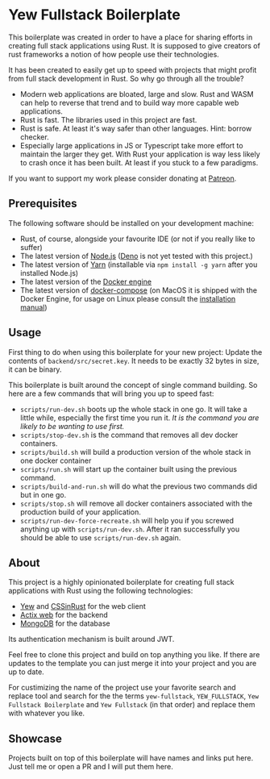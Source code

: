 # Yew Fullstack Boilerplate

This boilerplate was created in order to have a place for sharing efforts in creating full stack applications using Rust. It is supposed to give creators of rust frameworks a notion of how people use their technologies.

It has been created to easily get up to speed with projects that might profit from full stack development in Rust. So why go through all the trouble?

- Modern web applications are bloated, large and slow. Rust and WASM can help to reverse that trend and to build way more capable web applications.
- Rust is fast. The libraries used in this project are fast.
- Rust is safe. At least it's way safer than other languages. Hint: borrow checker.
- Especially large applications in JS or Typescript take more effort to maintain the larger they get. With Rust your application is way less likely to crash once it has been built. At least if you stuck to a few paradigms.

If you want to support my work please consider donating at [Patreon](https://www.patreon.com/lukaswagner).

## Prerequisites

The following software should be installed on your development machine:

- Rust, of course, alongside your favourite IDE (or not if you really like to suffer)
- The latest version of [Node.js](https://nodejs.org/en/download/) ([Deno](https://deno.land/) is not yet tested with this project.)
- The latest version of [Yarn](https://yarnpkg.com/) (installable via `npm install -g yarn` after you installed Node.js)
- The latest version of the [Docker engine](https://www.docker.com/)
- The latest version of [docker-compose](https://docs.docker.com/compose/) (on MacOS it is shipped with the Docker Engine, for usage on Linux please consult the [installation manual](https://docs.docker.com/compose/install/))

## Usage

First thing to do when using this boilerplate for your new project: Update the contents of `backend/src/secret.key`. It needs to be exactly 32 bytes in size, it can be binary.

This boilerplate is built around the concept of single command building. So here are a few commands that will bring you up to speed fast:

- `scripts/run-dev.sh` boots up the whole stack in one go. It will take a little while, especially the first time you run it. _It is the command you are likely to be wanting to use first._
- `scripts/stop-dev.sh` is the command that removes all dev docker containers.
- `scripts/build.sh` will build a production version of the whole stack in one docker container
- `scripts/run.sh` will start up the container built using the previous command.
- `scripts/build-and-run.sh` will do what the previous two commands did but in one go.
- `scripts/stop.sh` will remove all docker containers associated with the production build of your application.
- `scripts/run-dev-force-recreate.sh` will help you if you screwed anything up with `scripts/run-dev.sh`. After it ran successfully you should be able to use `scripts/run-dev.sh` again.

## About

This project is a highly opinionated boilerplate for creating full stack applications with Rust using the following technologies:

- [Yew](https://yew.rs/docs/) and [CSSinRust](https://crates.io/crates/css-in-rust) for the web client
- [Actix web](https://crates.io/crates/actix-web) for the backend
- [MongoDB](https://www.mongodb.com/) for the database

Its authentication mechanism is built around JWT.

Feel free to clone this project and build on top anything you like. If there are updates to the template you can just merge it into your project and you are up to date.

For custimizing the name of the project use your favorite search and replace tool and search for the the terms `yew-fullstack`, `YEW_FULLSTACK`, `Yew Fullstack Boilerplate` and `Yew Fullstack` (in that order) and replace them with whatever you like.

## Showcase

Projects built on top of this boilerplate will have names and links put here. Just tell me or open a PR and I will put them here.
